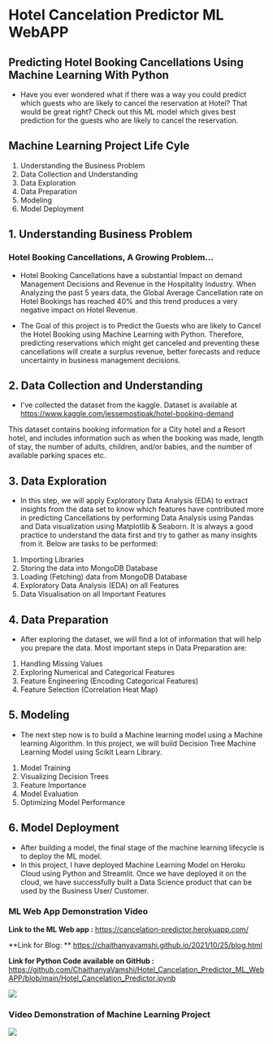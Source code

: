 # Hotel Cancelation Predictor ML WebAPP

## Predicting Hotel Booking Cancellations Using Machine Learning With Python

- Have you ever wondered what if there was a way you could predict which guests who are likely to cancel the reservation at Hotel? That would be great right? Check out this ML model which gives best prediction for the guests who are likely to cancel the reservation.

## Machine Learning Project Life Cyle
1. Understanding the Business Problem
2. Data Collection and Understanding
3. Data Exploration
4. Data Preparation
5. Modeling
6. Model Deployment

## 1. Understanding Business Problem
### Hotel Booking Cancellations, A Growing Problem…
- Hotel Booking Cancellations have a substantial Impact on demand Management Decisions and Revenue in the Hospitality Industry. When Analyzing the past 5 years data, the Global Average Cancellation rate on Hotel Bookings has reached 40% and this trend produces a very negative impact on Hotel Revenue.

- The Goal of this project is to Predict the Guests who are likely to Cancel the Hotel Booking using Machine Learning with Python. Therefore, predicting reservations which might get canceled and preventing these cancellations will create a surplus revenue, better forecasts and reduce uncertainty in business management decisions.

## 2. Data Collection and Understanding

- I've collected the dataset from the kaggle. Dataset is available at https://www.kaggle.com/jessemostipak/hotel-booking-demand

This dataset contains booking information for a City hotel and a Resort hotel, and includes information such as when the booking was made, length of stay, the number of adults, children, and/or babies, and the number of available parking spaces etc.

## 3. Data Exploration

- In this step, we will apply Exploratory Data Analysis (EDA) to extract insights from the data set to know which features have contributed more in predicting Cancellations by performing Data Analysis using Pandas and Data visualization using Matplotlib & Seaborn. It is always a good practice to understand the data first and try to gather as many insights from it. Below are tasks to be performed:

1. Importing Libraries
2. Storing the data into MongoDB Database
3. Loading (Fetching) data from MongoDB Database
4. Exploratory Data Analysis (EDA) on all Features
5. Data Visualisation on all Important Features

## 4. Data Preparation

- After exploring the dataset, we will find a lot of information that will help you prepare the data. Most important steps in Data Preparation are:

1. Handling Missing Values
2. Exploring Numerical and Categorical Features
3. Feature Engineering (Encoding Categorical Features)
4. Feature Selection (Correlation Heat Map)

## 5. Modeling

- The next step now is to build a Machine learning model using a Machine learning Algorithm. In this project, we will build Decision Tree Machine Learning Model using Scikit Learn Library.

1. Model Training
2. Visualizing Decision Trees
3. Feature Importance
4. Model Evaluation
5. Optimizing Model Performance

## 6. Model Deployment

- After building a model, the final stage of the machine learning lifecycle is to deploy the ML model.
- In this project, I have deployed Machine Learning Model on Heroku Cloud using Python and Streamlit. Once we have deployed it on the cloud, we have successfully built a Data Science product that can be used by the Business User/ Customer.

### ML Web App Demonstration Video

**Link to the ML Web app :** <https://cancelation-predictor.herokuapp.com/>

**Link for Blog: ** <https://chaithanyavamshi.github.io/2021/10/25/blog.html>

**Link for Python Code available on GitHub :** <https://github.com/ChaithanyaVamshi/Hotel_Cancelation_Predictor_ML_WebAPP/blob/main/Hotel_Cancelation_Predictor.ipynb>

![](https://www.youtube.com/embed/aP_RoSbcxGA)

### Video Demonstration of Machine Learning Project

![](https://www.youtube.com/embed/Bv3ioEVN6a4) 
